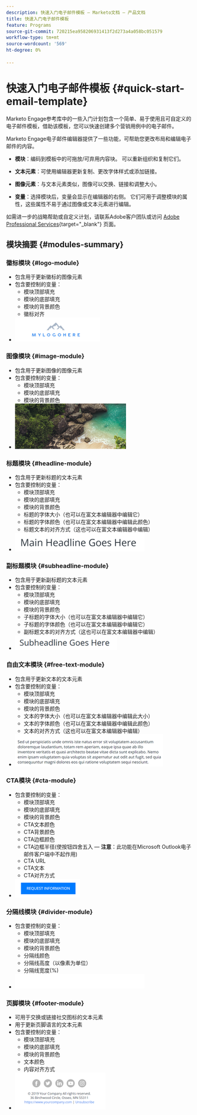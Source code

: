 ```yaml
---
description: 快速入门电子邮件模板 — Marketo文档 — 产品文档
title: 快速入门电子邮件模板
feature: Programs
source-git-commit: 720215ea958206931413f2d273a4a058bc051579
workflow-type: tm+mt
source-wordcount: '569'
ht-degree: 0%

---
```


# 快速入门电子邮件模板 {#quick-start-email-template}

Marketo Engage参考库中的一些入门计划包含一个简单、易于使用且可自定义的电子邮件模板，借助该模板，您可以快速创建多个营销用例中的电子邮件。

Marketo Engage电子邮件编辑器提供了一些功能，可帮助您更改布局和编辑电子邮件的内容。

* **模块**：编码到模板中的可拖放/可弃用内容块。 可以重新组织和复制它们。

* **文本元素**：可使用编辑器更新复制、更改字体样式或添加链接。

* **图像元素**：与文本元素类似，图像可以交换、链接和调整大小。

* **变量**：选择模块后，变量会显示在编辑器的右侧。 它们可用于调整模块的属性，这些属性不易于通过图像或文本元素进行编辑。

如需进一步的战略帮助或自定义计划，请联系Adobe客户团队或访问 [Adobe Professional Services](https://business.adobe.com/customers/consulting-services/main.html){target="_blank"} 页面。

## 模块摘要 {#modules-summary}

### 徽标模块 {#logo-module}

* 包含用于更新徽标的图像元素
* 包含要控制的变量：
   * 模块顶部填充
   * 模块的底部填充
   * 模块的背景颜色
   * 徽标对齐
* ![](assets/quick-start-email-template-1.png)

### 图像模块 {#image-module}

* 包含用于更新图像的图像元素
* 包含要控制的变量：
   * 模块顶部填充
   * 模块的底部填充
   * 模块的背景颜色
* ![](assets/quick-start-email-template-2.png)

### 标题模块 {#headline-module}

* 包含用于更新标题的文本元素
* 包含要控制的变量：
   * 模块顶部填充
   * 模块的底部填充
   * 模块的背景颜色
   * 标题的字体大小（也可以在富文本编辑器中编辑它）
   * 标题的字体颜色（也可以在富文本编辑器中编辑此颜色）
   * 标题文本的对齐方式（这也可以在富文本编辑器中编辑）
* ![](assets/quick-start-email-template-3.png)

### 副标题模块 {#subheadline-module}

* 包含用于更新副标题的文本元素
* 包含要控制的变量：
   * 模块顶部填充
   * 模块的底部填充
   * 模块的背景颜色
   * 子标题的字体大小（也可以在富文本编辑器中编辑它）
   * 子标题的字体颜色（也可以在富文本编辑器中编辑它）
   * 副标题文本的对齐方式（这也可以在富文本编辑器中编辑）
* ![](assets/quick-start-email-template-4.png)

### 自由文本模块 {#free-text-module}

* 包含用于更新文本的文本元素
* 包含要控制的变量：
   * 模块顶部填充
   * 模块的底部填充
   * 模块的背景颜色
   * 文本的字体大小（也可以在富文本编辑器中编辑此大小）
   * 文本的字体颜色（也可以在富文本编辑器中编辑此颜色）
   * 文本的对齐方式（这也可以在富文本编辑器中编辑）
* ![](assets/quick-start-email-template-5.png)

### CTA模块 {#cta-module}

* 包含要控制的变量：
   * 模块顶部填充
   * 模块的底部填充
   * 模块的背景颜色
   * CTA文本颜色
   * CTA背景颜色
   * CTA边框颜色
   * CTA边框半径(使按钮四舍五入 —  **注意**：此功能在Microsoft Outlook电子邮件客户端中不起作用)
   * CTA URL
   * CTA文本
   * CTA对齐方式
* ![](assets/quick-start-email-template-6.png)

### 分隔线模块 {#divider-module}

* 包含要控制的变量：
   * 模块顶部填充
   * 模块的底部填充
   * 模块的背景颜色
   * 分隔线颜色
   * 分隔线高度（以像素为单位）
   * 分隔线宽度(%)
* ![](assets/quick-start-email-template-7.png)

### 页脚模块 {#footer-module}

* 可用于交换或链接社交图标的文本元素
* 用于更新页脚语言的文本元素
* 包含要控制的变量：
   * 模块顶部填充
   * 模块的底部填充
   * 模块的背景颜色
   * 文本颜色
   * 内容对齐方式
* ![](assets/quick-start-email-template-8.png)
